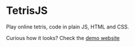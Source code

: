 # TetrisJS

Play online tetris, code in plain JS, HTML and CSS.

Curious how it looks? Check the [demo website](https://naughty-allen-91f582.netlify.app/) 


